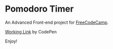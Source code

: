 # Pomodoro Timer
An Advanced Front-end project for [FreeCodeCamp](https://www.freecodecamp.org/challenges/build-a-pomodoro-clock).

[Working Link](https://codepen.io/thisiswhale/full/rJjbPY/) by CodePen

Enjoy!
